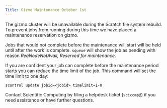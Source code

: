 ```yaml
---
Title: Gizmo Maintenance October 1st
---
```


The gizmo cluster will be unavailable during the Scratch file system rebuild.   To prevent jobs from running during this time we have placed a maintenance reservation on gizmo.

Jobs that would not complete before the maintenance will start will be held until after the work is complete.  `squeue` will show the job as pending with reason _ReqNodeNotAvail, Reserved for maintenance_.

If you are confident your job can complete before the maintenance period starts you can reduce the time limit of the job.  This command will set the time limit to one day:

```
scontrol update jobid=<jobid> timelimit=1-0
```

Contact Scientific Computing by filing a helpdesk ticket (`scicomp@`) if you need assistance or have further questions.
